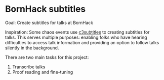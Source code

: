 # BornHack subtitles

Goal: Create subtitles for talks at BornHack

Inspiration: Some chaos events use [c3subtitles](https://c3subtitles.de/) to creating subtitles for talks. 
This serves multiple purposes: enabling folks who have hearing difficulties to access talk information and providing an option to follow talks silently in the background.

There are two main tasks for this project:

1. Transcribe talks
2. Proof reading and fine-tuning

